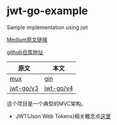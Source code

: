 # jwt-go-example

Sample implementation using jwt

[Medium原文链接](https://medium.com/@Raulgzm/securing-golang-api-using-json-web-token-jwt-2dc363792a48)

[github仓库地址](https://github.com/brainattica/golang-jwt-authentication-api-sample)

|原文|本文|
|---|---|
|[mux](https://github.com/gorilla/mux)|[gin](https://github.com/gin-gonic/gin)|
|[jwt-go/v3](https://github.com/dgrijalva/jwt-go)|[jwt-go/v4](https://github.com/dgrijalva/jwt-go)|

这个项目是一个典型的MVC架构。

- JWT(Json Web Tokens)相关概念点[这里](https://promacanthus.netlify.app/%E5%BC%80%E5%8F%91%E6%A1%86%E6%9E%B6/jwt/01-jwt%E7%AE%80%E4%BB%8B/)
